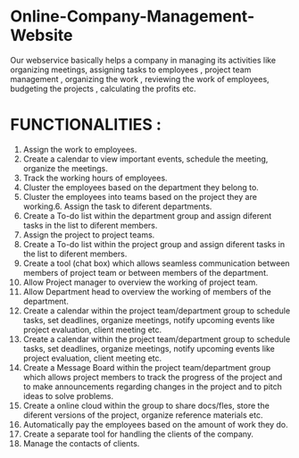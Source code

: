 # Online-Company-Management-Website
Our webservice basically helps a company in managing its activities like organizing meetings, assigning tasks to employees , project team management , organizing the work , reviewing the work of employees, budgeting the projects , calculating the profits etc.

# FUNCTIONALITIES :
1. Assign the work to employees.
2. Create a calendar to view important events, schedule the
meeting, organize the meetings.
3. Track the working hours of employees.
4. Cluster the employees based on the department they
belong to.
5. Cluster the employees into teams based on the project they
are working.6. Assign the task to diferent departments.
7. Create a To-do list within the department group and assign
diferent tasks in the list to diferent members.
8. Assign the project to project teams.
9. Create a To-do list within the project group and assign
diferent tasks in the list to diferent members.
10. Create a tool (chat box) which allows seamless
communication between members of project team or
between members of the department.
11. Allow Project manager to overview the working of project
team.
12. Allow Department head to overview the working of
members of the department.
13. Create a calendar within the project team/department
group to schedule tasks, set deadlines, organize
meetings, notify upcoming events like project evaluation,
client meeting etc.
14. Create a calendar within the project team/department
group to schedule tasks, set deadlines, organize
meetings, notify upcoming events like project evaluation,
client meeting etc.
15. Create a Message Board within the project
team/department group which allows project members to
track the progress of the project and to make
announcements regarding changes in the project and to
pitch ideas to solve problems.
16. Create a online cloud within the group to share
docs/fles, store the diferent versions of the project,
organize reference materials etc.
17. Automatically pay the employees based on the amount
of work they do.
18. Create a separate tool for handling the clients of the
company.
19. Manage the contacts of clients.
